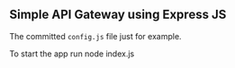 ## Simple API Gateway using Express JS

The committed `config.js` file just for example.

To start the app run
    node index.js